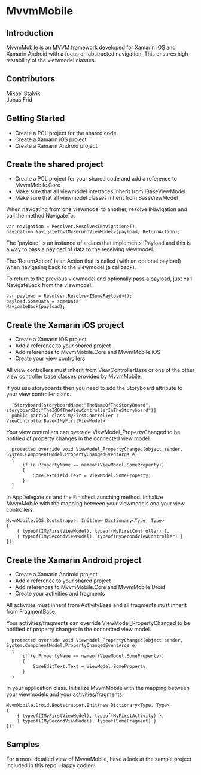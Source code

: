 # MvvmMobile #
## Introduction ##
MvvmMobile is an MVVM framework developed for Xamarin iOS and Xamarin Android with a focus on abstracted navigation. This ensures high testability of the viewmodel classes.

## Contributors ##
Mikael Stalvik  
Jonas Frid

## Getting Started ##
- Create a PCL project for the shared code
- Create a Xamarin iOS project
- Create a Xamarin Android project

## Create the shared project ##
- Create a PCL project for your shared code and add a reference to MvvmMobile.Core
- Make sure that all viewmodel interfaces inherit from IBaseViewModel
- Make sure that all viewmodel classes inherit from BaseViewModel

When navigating from one viewmodel to another, resolve INavigation and call the method NavigateTo.
```
var navigation = Resolver.Resolve<INavigation>();
navigation.NavigateTo<IMySecondViewModel>(payload, ReturnAction);
```
The 'payload' is an instance of a class that implements IPayload and this is a way to pass a payload of data to the receiving viewmodel.

The 'ReturnAction' is an Action that is called (with an optional payload) when navigating back to the viewmodel (a callback).

To return to the previous viewmodel and optionally pass a payload, just call NavigateBack from the viewmodel.
```
var payload = Resolver.Resolve<ISomePayload>();
payload.SomeData = someData;
NavigateBack(payload);
```

## Create the Xamarin iOS project ##
- Create a Xamarin iOS project
- Add a reference to your shared project
- Add references to MvvmMobile.Core and MvvmMobile.iOS
- Create your view controllers

All view controllers must inherit from ViewControllerBase or one of the other view controller base classes provided by MvvmMobile.

If you use storyboards then you need to add the Storyboard attribute to your view controller class.
```
  [Storyboard(storyboardName:"TheNameOfTheStoryBoard", storyboardId:"TheIdOfTheViewControllerInTheStoryboard")]
  public partial class MyFirstController : ViewControllerBase<IMyFirstViewModel>
```

Your view controllers can override ViewModel_PropertyChanged to be notified of property changes in the connected view model.
```
  protected override void ViewModel_PropertyChanged(object sender, System.ComponentModel.PropertyChangedEventArgs e)
  {
      if (e.PropertyName == nameof(ViewModel.SomeProperty))
      {
          SomeTextField.Text = ViewModel.SomeProperty;
      }
  }
```

In AppDelegate.cs and the FinishedLaunching method. Initialize MvvmMobile with the mapping between your viewmodels and your view controllers.
```
MvvmMobile.iOS.Bootstrapper.Init(new Dictionary<Type, Type>
{
    { typeof(IMyFirstViewModel), typeof(MyFirstController) },
    { typeof(IMySecondViewModel), typeof(MySecondViewController) }
});
```

## Create the Xamarin Android project ##
- Create a Xamarin Android project
- Add a reference to your shared project
- Add references to MvvmMobile.Core and MvvmMobile.Droid
- Create your activities and fragments

All activities must inherit from ActivityBase and all fragments must inherit from FragmentBase.

Your activities/fragments can override ViewModel_PropertyChanged to be notified of property changes in the connected view model.
```
  protected override void ViewModel_PropertyChanged(object sender, System.ComponentModel.PropertyChangedEventArgs e)
  {
      if (e.PropertyName == nameof(ViewModel.SomeProperty))
      {
          SomeEditText.Text = ViewModel.SomeProperty;
      }
  }
```

In your application class. Initialize MvvmMobile with the mapping between your viewmodels and your activities/fragments.
```
MvvmMobile.Droid.Bootstrapper.Init(new Dictionary<Type, Type>
{
    { typeof(IMyFirstViewModel), typeof(MyFirstActivity) },
    { typeof(IMySecondViewModel), typeof(SomeFragment) }
});
```

## Samples ##
For a more detailed view of MvvmMobile, have a look at the sample project included in this repo!
Happy coding!
